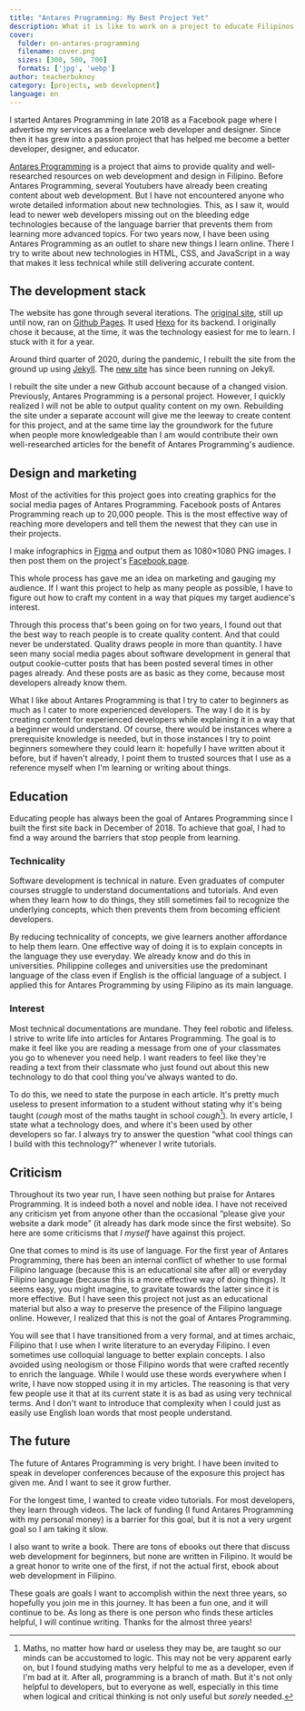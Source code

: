```yaml
---
title: "Antares Programming: My Best Project Yet"
description: What it is like to work on a project to educate Filipinos.
cover:
  folder: on-antares-programming
  filename: cover.png
  sizes: [300, 500, 700]
  formats: ['jpg', 'webp']
author: teacherbuknoy
category: [projects, web development]
language: en
---
```

I started Antares Programming in late 2018 as a Facebook page where I advertise my services as a freelance web developer and designer. Since then it has grew into a passion project that has helped me become a better developer, designer, and educator.

[Antares Programming](https://antaresprogramming.github.io/) is a project that aims to provide quality and well-researched resources on web development and design in Filipino. Before Antares Programming, several Youtubers have already been creating content about web development. But I have not encountered anyone who wrote detailed information about new technologies. This, as I saw it, would lead to newer web developers missing out on the bleeding edge technologies because of the language barrier that prevents them from learning more advanced topics. For two years now, I have been using Antares Programming as an outlet to share new things I learn online. There I try to write about new technologies in HTML, CSS, and JavaScript in a way that makes it less technical while still delivering accurate content.

## The development stack

The website has gone through several iterations. The [original site](https://celestialcinnamon.github.io/antares-blog/), still up until now, ran on [Github Pages](https://github.io/). It used [Hexo](https://hexo.io/) for its backend. I originally chose it because, at the time, it was the technology easiest for me to learn. I stuck with it for a year.

Around third quarter of 2020, during the pandemic, I rebuilt the site from the ground up using [Jekyll](https://jekyllrb.com/). The [new site](https://antaresprogramming.github.io/) has since been running on Jekyll.

I rebuilt the site under a new Github account because of a changed vision. Previously, Antares Programming is a personal project. However, I quickly realized I will not be able to output quality content on my own. Rebuilding the site under a separate account will give me the leeway to create content for this project, and at the same time lay the groundwork for the future when people more knowledgeable than I am would contribute their own well-researched articles for the benefit of Antares Programming's audience.

## Design and marketing

Most of the activities for this project goes into creating graphics for the social media pages of Antares Programming. Facebook posts of Antares Programming reach up to 20,000 people. This is the most effective way of reaching more developers and tell them the newest that they can use in their projects.

I make infographics in [Figma](https://figma.com) and output them as 1080&times;1080 PNG images. I then post them on the project's [Facebook page](https://facebook.com/antaresprogramming). 

This whole process has gave me an idea on marketing and gauging my audience. If I want this project to help as many people as possible, I have to figure out how to craft my content in a way that piques my target audience's interest.

Through this process that's been going on for two years, I found out that the best way to reach people is to create quality content. And that could never be understated. Quality draws people in more than quantity. I have seen many social media pages about software development in general that output cookie-cutter posts that has been posted several times in other pages already. And these posts are as basic as they come, because most developers already know them.

What I like about Antares Programming is that I try to cater to beginners as much as I cater to more experienced developers. The way I do it is by creating content for experienced developers while explaining it in a way that a beginner would understand. Of course, there would be instances where a prerequisite knowledge is needed, but in those instances I try to point beginners somewhere they could learn it: hopefully I have written about it before, but if haven't already, I point them to trusted sources that I use as a reference myself when I'm learning or writing about things.

## Education

Educating people has always been the goal of Antares Programming since I built the first site back in December of 2018. To achieve that goal, I had to find a way around the barriers that stop people from learning.

### Technicality

Software development is technical in nature. Even graduates of computer courses struggle to understand documentations and tutorials. And even when they learn how to do things, they still sometimes fail to recognize the underlying concepts, which then prevents them from becoming efficient developers.

By reducing technicality of concepts, we give learners another affordance to help them learn. One effective way of doing it is to explain concepts in the language they use everyday. We already know and do this in universities. Philippine colleges and universities use the predominant language of the class even if English is the official language of a subject. I applied this for Antares Programming by using Filipino as its main language.

### Interest

Most technical documentations are mundane. They feel robotic and lifeless. I strive to write life into articles for Antares Programming. The goal is to make it feel like you are reading a message from one of your classmates you go to whenever you need help. I want readers to feel like they're reading a text from their classmate who just found out about this new technology to do that cool thing you've always wanted to do.

To do this, we need to state the purpose in each article. It's pretty much useless to present information to a student without stating why it's being taught (*cough* most of the maths taught in school *cough*[^1]). In every article, I state what a technology does, and where it's been used by other developers so far. I always try to answer the question <q>what cool things can I build with this technology?</q> whenever I write tutorials.

## Criticism

Throughout its two year run, I have seen nothing but praise for Antares Programming. It is indeed both a novel and noble idea. I have not received any criticism yet from anyone other than the occasional <q>please give your website a dark mode</q> (it already has dark mode since the first website). So here are some criticisms that *I myself* have against this project.

One that comes to mind is its use of language. For the first year of Antares Programming, there has been an internal conflict of whether to use formal Filipino language (because this is an educational site after all) or everyday Filipino language (because this is a more effective way of doing things). It seems easy, you might imagine, to gravitate towards the latter since it is more effective. But I have seen this project not just as an educational material but also a way to preserve the presence of the Filipino language online. However, I realized that this is not the goal of Antares Programming.

You will see that I have transitioned from a very formal, and at times archaic, Filipino that I use when I write literature to an everyday Filipino. I even sometimes use colloquial language to better explain concepts. I also avoided using neologism or those Filipino words that were crafted recently to enrich the language. While I would use these words everywhere when I write, I have now stopped using it in my articles. The reasoning is that very few people use it that at its current state it is as bad as using very technical terms. And I don't want to introduce that complexity when I could just as easily use English loan words that most people understand.

## The future

The future of Antares Programming is very bright. I have been invited to speak in developer conferences because of the exposure this project has given me. And I want to see it grow further.

For the longest time, I wanted to create video tutorials. For most developers, they learn through videos. The lack of funding (I fund Antares Programming with my personal money) is a barrier for this goal, but it is not a very urgent goal so I am taking it slow.

I also want to write a book. There are tons of ebooks out there that discuss web development for beginners, but none are written in Filipino. It would be a great honor to write one of the first, if not the actual first, ebook about web development in Filipino.

These goals are goals I want to accomplish within the next three years, so hopefully you join me in this journey. It has been a fun one, and it will continue to be. As long as there is one person who finds these articles helpful, I will continue writing. Thanks for the almost three years!

[^1]: Maths, no matter how hard or useless they may be, are taught so our minds can be accustomed to logic. This may not be very apparent early on, but I found studying maths very helpful to me as a developer, even if I'm bad at it. After all, programming is a branch of math. But it's not only helpful to developers, but to everyone as well, especially in this time when logical and critical thinking is not only useful but *sorely* needed.
